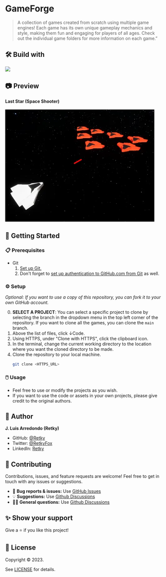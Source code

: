 # GameForge

> A collection of games created from scratch using multiple game engines! Each game has its own unique gameplay mechanics and style, making them fun and engaging for players of all ages. Check out the individual game folders for more information on each game.”


## 🛠️ Build with
[![](https://img.shields.io/badge/Unreal_Engine-313131.svg?logo=unreal-engine&logoColor=white)](https://unrealengine.com/)


## 📷 Preview

#### Last Star (Space Shooter)
![](./Previews/LastStar.webp)


## 🚀 Getting Started


### 📋 Prerequisites

- Git
  1. [Set up Git.](https://docs.github.com/en/get-started/quickstart/set-up-git)
  2. Don't forget to [set up authentication to GitHub.com from Git](https://docs.github.com/en/get-started/quickstart/set-up-git#next-steps-authenticating-with-github-from-git) as well.

### ⚙️ Setup

*Optional: If you want to use a copy of this repository, you can fork it to your own GitHub account.*

0. **SELECT A PROJECT**: You can select a specific project to clone by selecting the branch in the dropdown menu in the top left corner of the repository. If you want to clone all the games, you can clone the `main` branch.
1. Above the list of files, click ↓Code.
2. Using HTTPS, under "Clone with HTTPS", click the clipboard icon.
3. In the terminal, change the current working directory to the location where you want the cloned directory to be made.
4. Clone the repository to your local machine.
   ```sh
   git clone <HTTPS_URL>
   ```

### 🖱️ Usage

- Feel free to use or modify the projects as you wish.
- If you want to use the code or assets in your own projects, please give credit to the original authors.


## 👤 Author

**J. Luis Arredondo (Retky)**
- GitHub: [@Retky](https://github.com/retky "J. Luis Arredondo GitHub")
- Twitter: [@RetkyFox](https://twitter.com/retkyFox "J. Luis Arredondo Twitter")
- LinkedIn: [Retky](https://www.linkedin.com/in/retky "J. Luis Arredondo LinkedIn")


## 🤝 Contributing

Contributions, issues, and feature requests are welcome! Feel free to get in touch with any issues or suggestions.
- 🐛 **Bug reports & issues:** Use [GitHub Issues](https://github.com/Retky/GameForge/issues "Bugs & Issues")
- 💡 **Suggestions:** Use [Github Discussions](https://github.com/Retky/GameForge/discussions "Suggestions")
- 🙋‍♀️ **General questions:** Use [Github Discussions](https://github.com/Retky/GameForge/discussions "General Questions")


## ✨ Show your support

Give a ⭐️ if you like this project!


## 📝 License

Copyright © 2023.

See [LICENSE](./LICENSE) for details.
